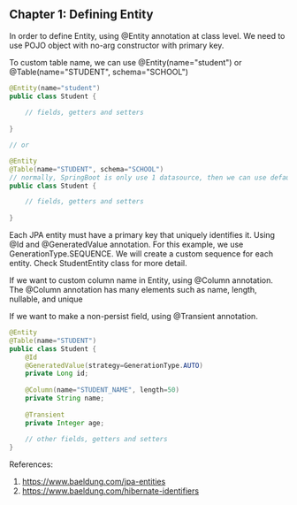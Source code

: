 ## Chapter 1: Defining Entity 

In order to define Entity, using @Entity annotation at class level. We need to use POJO object with no-arg constructor with primary key. 

To custom table name, we can use @Entity(name="student") or @Table(name="STUDENT", schema="SCHOOL")

```java
@Entity(name="student")
public class Student {
    
    // fields, getters and setters
    
}

// or 

@Entity
@Table(name="STUDENT", schema="SCHOOL")
// normally, SpringBoot is only use 1 datasource, then we can use default schema in connectionString. However, if we want to use multiple datasource, need so specify schema name in Entity. 
public class Student {

    // fields, getters and setters
    
}
```

Each JPA entity must have a primary key that uniquely identifies it. Using @Id and @GeneratedValue annotation. For this example, we use GenerationType.SEQUENCE. We will create a custom sequence for each entity. Check StudentEntity class for more detail. 

If we want to custom column name in Entity, using @Column annotation. The @Column annotation has many elements such as name, length, nullable, and unique

If we want to make a non-persist field, using @Transient annotation. 

```java
@Entity
@Table(name="STUDENT")
public class Student {
    @Id
    @GeneratedValue(strategy=GenerationType.AUTO)
    private Long id;
    
    @Column(name="STUDENT_NAME", length=50)
    private String name;
    
    @Transient
    private Integer age;
    
    // other fields, getters and setters
}
```

References:
1. https://www.baeldung.com/jpa-entities 
2. https://www.baeldung.com/hibernate-identifiers